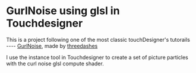 GurlNoise using glsl in Touchdesigner
=====================================

This is a project following one of the most classic touchDesigner's tutorails ---- [GurlNoise](https://www.youtube.com/watch?v=DkSwEY-m9GA&t=442s), made by [threedashes](https://www.youtube.com/@threedashes___) 

I use the instance tool in Touchdesigner to create a set of picture particles with the curl noise glsl compute shader.
